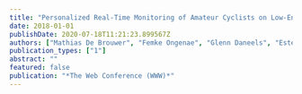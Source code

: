 ```yaml
---
title: "Personalized Real-Time Monitoring of Amateur Cyclists on Low-End Devices"
date: 2018-01-01
publishDate: 2020-07-18T11:21:23.899567Z
authors: ["Mathias De Brouwer", "Femke Ongenae", "Glenn Daneels", "Esteban Municio", "Jeroen Famaey", "Steven Latré", "Filip De Turck"]
publication_types: ["1"]
abstract: ""
featured: false
publication: "*The Web Conference (WWW)*"
---
```


